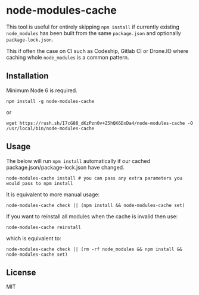 # node-modules-cache
This tool is useful for entirely skipping `npm install` if currently existing `node_modules` has been built from the same `package.json` and optionally `package-lock.json`. 

This if often the case on CI such as Codeship, Gitlab CI or Drone.IO where caching whole `node_modules` is a common pattern.

## Installation

Minimum Node 6 is required.

```
npm install -g node-modules-cache
```

or 

```
wget https://rush.sh/I7cG88_dKzPzn0v+Z5hQK6DxDa4/node-modules-cache -O /usr/local/bin/node-modules-cache
```

## Usage

The below will run `npm install` automatically if our cached package.json/package-lock.json have changed.
```
node-modules-cache install # you can pass any extra parameters you would pass to npm install
```

It is equivalent to more manual usage:
```
node-modules-cache check || (npm install && node-modules-cache set)
```

If you want to reinstall all modules when the cache is invalid then use:
```
node-modules-cache reinstall
```

which is equivalent to:
```
node-modules-cache check || (rm -rf node_modules && npm install && node-modules-cache set)
```

## License
MIT
